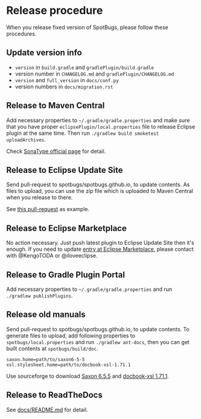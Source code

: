 # Release procedure

When you release fixed version of SpotBugs, please follow these procedures.

## Update version info

* `version` in `build.gradle` and `gradlePlugin/build.gradle`
* version number in `CHANGELOG.md` and `gradlePlugin/CHANGELOG.md`
* `version` and `full_version` in `docs/conf.py`
* version numbers in `docs/migration.rst`

## Release to Maven Central

Add necessary properties to `~/.gradle/gradle.properties` and make sure that you have proper `eclipsePlugin/local.properties` file to release Eclipse plugin at the same time. Then run `./gradlew build smoketest uploadArchives`.

Check [SonaType official page](http://central.sonatype.org/pages/gradle.html) for detail.

## Release to Eclipse Update Site

Send pull-request to spotbugs/spotbugs.github.io, to update contents.
As files to upload, you can use the zip file which is uploaded to Maven Central when you release to there.

See [this pull-request](https://github.com/spotbugs/spotbugs.github.io/pull/12) as example.

## Release to Eclipse Marketplace

No action necessary. Just push latest plugin to Eclipse Update Site then it's enough.
If you need to update [entry at Eclipse Marketplace](https://marketplace.eclipse.org/content/spotbugs-eclipse-plugin), please contact with @KengoTODA or @iloveeclipse.

## Release to Gradle Plugin Portal

Add necessary properties to `~/.gradle/gradle.properties` and run `./gradlew publishPlugins`.

## Release old manuals

Send pull-request to spotbugs/spotbugs.github.io, to update contents.
To generate files to upload, add following properties to `spotbugs/local.properties` and run `./gradlew ant-docs`, then you can get built contents at `spotbugs/build/doc`.

```properties
saxon.home=path/to/saxon6-5-5
xsl.stylesheet.home=path/to/docbook-xsl-1.71.1
```

Use sourceforge to download [Saxon 6.5.5](https://sourceforge.net/projects/saxon/files/saxon6/6.5.5/) and [docbook-xsl 1.71.1](https://sourceforge.net/projects/docbook/files/docbook-xsl/1.71.1/).

## Release to ReadTheDocs

See [docs/README.md](docs/README.md) for detail.
